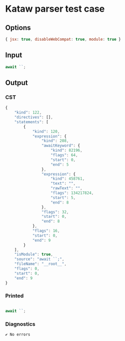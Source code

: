 # Kataw parser test case

## Options

`````js
{ jsx: true, disableWebCompat: true, module: true }
`````

## Input

`````js
await ``;
`````

## Output

### CST

```javascript
{
    "kind": 122,
    "directives": [],
    "statements": [
        {
            "kind": 120,
            "expression": {
                "kind": 208,
                "awaitKeyword": {
                    "kind": 82196,
                    "flags": 64,
                    "start": 0,
                    "end": 5
                },
                "expression": {
                    "kind": 458761,
                    "text": "",
                    "rawText": "",
                    "flags": 134217824,
                    "start": 5,
                    "end": 8
                },
                "flags": 32,
                "start": 0,
                "end": 8
            },
            "flags": 16,
            "start": 0,
            "end": 9
        }
    ],
    "isModule": true,
    "source": "await ``;",
    "fileName": "__root__",
    "flags": 0,
    "start": 0,
    "end": 9
}
```

### Printed

```javascript

await ``;
```

### Diagnostics

```javascript
✔ No errors
```

